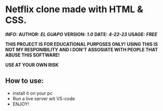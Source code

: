 # Netflix clone made with HTML & CSS.

***_INFO:_***
**AUTHOR:** ***EL GUAPO***
**VERSION:** ***1.0***
**DATE:** ***4-22-23***
**USAGE:** ***FREE***

**THIS PROJECT IS FOR EDUCATIONAL PURPOSES ONLY!**
**USING THIS IS NOT MY RESPONIBILITY AND I DON'T ASSOSIATE WITH PEOPLE THAT ABUSE THIS SOFTWARE!**

**USE AT YOUR OWN RISK**

## How to use: 

- install it on your pc
- Run a live server wit VS-code 
- ENJOY!
